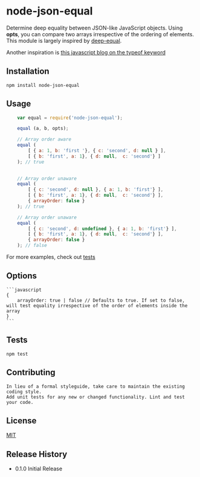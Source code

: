 node-json-equal
===============

Determine deep equality between JSON-like JavaScript objects.
Using **opts**, you can compare two arrays irrespective of the ordering of elements.
This module is largely inspired by [deep-equal](https://github.com/substack/node-deep-equal).

Another inspiration is [this javascript blog on the typeof keyword](https://javascriptweblog.wordpress.com/2011/08/08/fixing-the-javascript-typeof-operator/)

## Installation

    npm install node-json-equal

## Usage
```javascript
    var equal = require('node-json-equal');

    equal (a, b, opts);

    // Array order aware
    equal (
        [ { a: 1, b: 'first '}, { c: 'second', d: null } ],
        [ { b: 'first', a: 1}, { d: null,  c: 'second'} ]
    ); // true

   
    // Array order unaware
    equal (
        [ { c: 'second', d: null }, { a: 1, b: 'first'} ],
        [ { b: 'first', a: 1}, { d: null,  c: 'second'} ],
        { arrayOrder: false }
    ); // true

    // Array order unaware
    equal (
        [ { c: 'second', d: undefined }, { a: 1, b: 'first'} ],
        [ { b: 'first', a: 1}, { d: null,  c: 'second'} ],
        { arrayOrder: false }
    ); // false
 ```

 For more examples, check out [tests](test/index.js)

## Options

    ```javascript
    {
        arrayOrder: true | false // Defaults to true. If set to false, will test equality irrespective of the order of elements inside the array
    }
    ```
## Tests

    npm test

## Contributing

    In lieu of a formal styleguide, take care to maintain the existing coding style.
    Add unit tests for any new or changed functionality. Lint and test your code.

## License

[MIT](LICENSE)
 
## Release History

* 0.1.0 Initial Release

